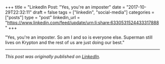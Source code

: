 +++
title = "LinkedIn Post: "Yes, you're an imposter"
date = "2017-10-29T22:32:11"
draft = false
tags = ["linkedin", "social-media"]
categories = ["posts"]
type = "post"
linkedin_url = "https://www.linkedin.com/feed/update/urn:li:share:6330531524433317888"
+++

"Yes, you're an imposter. So am I and so is everyone else. Superman still lives on Krypton and the rest of us are just doing our best."

---

*This post was originally published on [LinkedIn](https://www.linkedin.com/in/adrianmoreno/recent-activity/all/).*